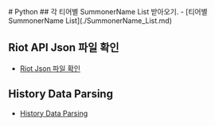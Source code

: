 <p align="left">
# Python
## 각 티어별 SummonerName List 받아오기.
- [티어별 SummonerName List](./SummonerName_List.md)

## Riot API Json 파일 확인
- [Riot Json 파일 확인](./API_JSON_파일확인.md)

## History Data Parsing
- [History Data Parsing](./HistoryData_Parsing.md)
</p>
